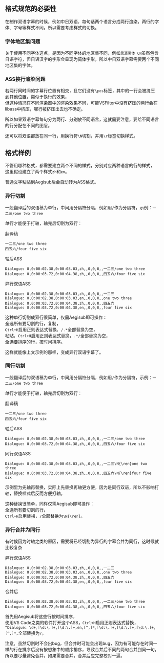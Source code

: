 ## 格式规范的必要性
在制作双语字幕的时候，例如中日双语，每句话两个语言分成两行渲染，两行的字体、字号等样式不同，所以需要考虑样式的切换。

### 字体地区集问题
关于使用不同字体这点，是因为不同字体的地区集不同，例如`思源黑体 CN`虽然包含日语字符，但日语汉字的字形会呈现为简体字形，所以中日双语字幕需要两个不同地区集的字体。

### ASS换行渲染问题
若两行同时间的字幕行位置有相交，且它们没有`\pos`标签，其中的一行会被挤压到其他位置，类似于换行的效果，  
但这种情况在不同渲染器中的渲染效果不同，可能VSFilter中没有挤压的两行会在libass中挤压，哪行被挤压出去也不确定。

所以如果双语字幕每句分为两行、分别放不同语言，这就需要注意，要给不同语言的行分配在不同的图层。

还可以将双语都放在同一行，用换行符`\N`切割，并用`\r`标签切换样式。



## 格式样例
不管用哪种格式，都需要建立两个不同的样式，分别对应两种语言的行的样式，  
这里假设建立了两个样式`zh`和`en`。

普通文字粘贴到Aegisub后会自动转为ASS格式。

### 异行切割
一般翻译后的双语稿为单行，中间用分隔符分隔，例如用`/`作为分隔符，示例：`一二三/one two three`

单行才能便于打轴，轴完后切割为双行：

翻译稿
```
一二三/one two three
四五六/four five six
```

轴后ASS
```
Dialogue: 0,0:00:02.38,0:00:03.03,zh,,0,0,0,,一二三/one two three
Dialogue: 0,0:00:03.72,0:00:04.38,zh,,0,0,0,,四五六/four five six
```

异行双语ASS
```
Dialogue: 0,0:00:02.38,0:00:03.03,zh,,0,0,0,,一二三
Dialogue: 0,0:00:02.38,0:00:03.03,en,,0,0,0,,one two three
Dialogue: 0,0:00:03.72,0:00:04.38,zh,,0,0,0,,四五六
Dialogue: 0,0:00:03.72,0:00:04.38,en,,0,0,0,,four five six
```

这种单行切割成双行很简单，仅需Aegisub即可操作：  
全选所有要切割的行，复制，  
`Ctrl+H`启用正则表达式替换，`/.*`全部替换为空，  
粘贴，`Ctrl+H`启用正则表达式替换，`.*/`全部替换为空，  
全选要排序的行，按时间排序。

这样就能像上文示例的那样，变成异行双语字幕了。

### 同行切割
一般翻译后的双语稿为单行，中间用分隔符分隔，例如用`/`作为分隔符，示例：`一二三/one two three`

单行才能便于打轴，轴完后切割为双行：

翻译稿
```
一二三/one two three
四五六/four five six
```

轴后ASS
```
Dialogue: 0,0:00:02.38,0:00:03.03,zh,,0,0,0,,一二三/one two three
Dialogue: 0,0:00:03.72,0:00:04.38,zh,,0,0,0,,四五六/four five six
```

同行双语ASS
```
Dialogue: 0,0:00:02.38,0:00:03.03,zh,,0,0,0,,一二三\N{\ren}one two three
Dialogue: 0,0:00:03.72,0:00:04.38,zh,,0,0,0,,四五六\N{\ren}four five six
```

示例里为先轴再替换，实际上先替换再轴更方便，因为是同行双语，所以不影响打轴，替换样式后反而方便打轴。

这种替换很简单，同样仅需Aegisub即可操作：  
全选所有要切割的行，  
`Ctrl+H`启用替换，`/`全部替换为`\N{\ren}`。

### 异行合并为同行
有时候因为时轴之类的原因，需要将已经切割为异行的字幕合并为同行，这时候就比较复杂

异行双语ASS
```
Dialogue: 0,0:00:02.38,0:00:03.03,zh,,0,0,0,,一二三
Dialogue: 0,0:00:02.38,0:00:03.03,en,,0,0,0,,one two three
Dialogue: 0,0:00:03.72,0:00:04.38,zh,,0,0,0,,四五六
Dialogue: 0,0:00:03.72,0:00:04.38,en,,0,0,0,,four five six
```

合并后
```
Dialogue: 0,0:00:02.38,0:00:03.03,zh,,0,0,0,,一二三/one two three
Dialogue: 0,0:00:03.72,0:00:04.38,zh,,0,0,0,,四五六/four five six
```

首先用Aegisub将这些行按时间排序，  
使用VS Code之类的软件打开这个ASS，`Ctrl+H`启用正则表达式替换，  
`^Dialogue: \d+,[\d:\.]+,[\d:\.]+,en,[^,]*,[\d:\.]+,[\d:\.]+,[\d:\.]+,[^,]*,`全部替换为`/`。

注意，虽然切割时不会出bug，但合并时可能会出现bug，因为有可能存在时间一样的行在排序后没有按想象中的顺序排序，导致合并后不同的两句合并到同一句，  
所以要尽量避免合并，如果需要合并，合并后应完整校对一遍。
